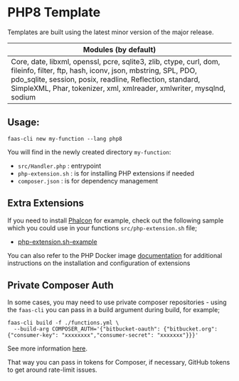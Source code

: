 # PHP8 Template

Templates are built using the latest minor version of the major release.

| Modules (by default) |
| ------------- |
| Core, date, libxml, openssl, pcre, sqlite3, zlib, ctype, curl, dom, fileinfo, filter, ftp, hash, iconv, json, mbstring, SPL, PDO, pdo_sqlite, session, posix, readline, Reflection, standard, SimpleXML, Phar, tokenizer, xml, xmlreader, xmlwriter, mysqlnd, sodium |

## Usage:

```shell
faas-cli new my-function --lang php8
```

You will find in the newly created directory `my-function`:

- `src/Handler.php` : entrypoint
- `php-extension.sh` : is for installing PHP extensions if needed
- `composer.json` : is for dependency management

## Extra Extensions

If you need to install [Phalcon](https://github.com/phalcon) for example, check out the
following sample which you could use in your functions `src/php-extension.sh` file;

- [php-extension.sh-example](php-extension.sh-example)

You can also refer to the PHP Docker image [documentation](https://github.com/docker-library/docs/blob/master/php/README.md#how-to-install-more-php-extensions) for additional instructions on the installation and configuration of extensions

## Private Composer Auth

In some cases, you may need to use private composer repositories - using the `faas-cli` you can pass in
a build argument during build, for example;

```
faas-cli build -f ./functions.yml \
  --build-arg COMPOSER_AUTH='{"bitbucket-oauth": {"bitbucket.org": {"consumer-key": "xxxxxxxx","consumer-secret": "xxxxxxx"}}}'
```
See more information [here](https://getcomposer.org/doc/05-repositories.md#git-alternatives).

That way you can pass in tokens for Composer, if necessary, GitHub tokens to get around rate-limit issues.
